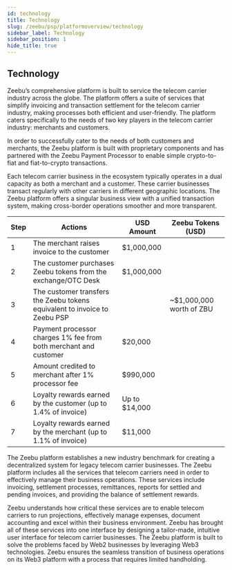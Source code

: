 ```yaml
---
id: technology
title: Technology
slug: /zeebu/psp/platformoverview/technology
sidebar_label: Technology
sidebar_position: 1
hide_title: true
---
```

<h2> Technology </h2>

Zeebu’s comprehensive platform is built to service the telecom carrier industry across the globe. The platform offers a suite of services that simplify invoicing and transaction settlement for the telecom carrier industry, making processes both efficient and user-friendly. The platform caters specifically to the needs of two key players in the telecom carrier industry: merchants and customers.

In order to successfully cater to the needs of both customers and merchants, the Zeebu platform is built with proprietary components and has partnered with the Zeebu Payment Processor to enable simple crypto-to-fiat and fiat-to-crypto transactions.

Each telecom carrier business in the ecosystem typically operates in a dual capacity as both a merchant and a customer. These carrier businesses transact regularly with other carriers in different geographic locations. The Zeebu platform offers a singular business view with a unified transaction system, making cross-border operations smoother and more transparent.

| Step | Actions                                                                 | USD Amount   | Zeebu Tokens (USD)     |
|------|-------------------------------------------------------------------------|--------------|-------------------------|
| 1    | The merchant raises invoice to the customer                             | $1,000,000   |                         |
| 2    | The customer purchases Zeebu tokens from the exchange/OTC Desk          | $1,000,000   |                         |
| 3    | The customer transfers the Zeebu tokens equivalent to invoice to Zeebu PSP |              | ~$1,000,000 worth of ZBU |
| 4    | Payment processor charges 1% fee from both merchant and customer        | $20,000      |                         |
| 5    | Amount credited to merchant after 1% processor fee                      | $990,000     |                         |
| 6    | Loyalty rewards earned by the customer (up to 1.4% of invoice)          | Up to $14,000|                         |
| 7    | Loyalty rewards earned by the merchant (up to 1.1% of invoice)          | $11,000      |                         |


The Zeebu platform establishes a new industry benchmark for creating a decentralized system for legacy telecom carrier businesses. The Zeebu platform includes all the services that telecom carriers need in order to effectively manage their business operations. These services include invoicing, settlement processes, remittances, reports for settled and pending invoices, and providing the balance of settlement rewards.

Zeebu understands how critical these services are to enable telecom carriers to run projections, effectively manage expenses, document accounting and excel within their business environment. Zeebu has brought all of these services into one interface by designing a tailor-made, intuitive user interface for telecom carrier businesses. The Zeebu platform is built to solve the problems faced by Web2 businesses by leveraging Web3 technologies. Zeebu ensures the seamless transition of business operations on its Web3 platform with a process that requires limited handholding.